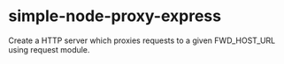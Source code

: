 # simple-node-proxy-express
Create a HTTP server which proxies requests to a given FWD_HOST_URL using request module.
